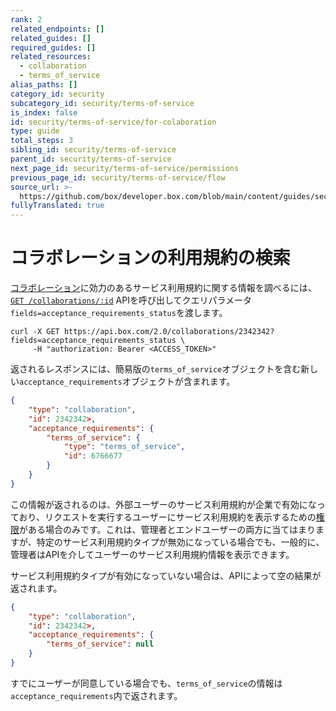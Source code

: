```yaml
---
rank: 2
related_endpoints: []
related_guides: []
required_guides: []
related_resources:
  - collaboration
  - terms_of_service
alias_paths: []
category_id: security
subcategory_id: security/terms-of-service
is_index: false
id: security/terms-of-service/for-colaboration
type: guide
total_steps: 3
sibling_id: security/terms-of-service
parent_id: security/terms-of-service
next_page_id: security/terms-of-service/permissions
previous_page_id: security/terms-of-service/flow
source_url: >-
  https://github.com/box/developer.box.com/blob/main/content/guides/security/terms-of-service/for-colaboration.md
fullyTranslated: true
---
```

# コラボレーションの利用規約の検索

[コラボレーション](r://collaboration)に効力のあるサービス利用規約に関する情報を調べるには、[`GET /collaborations/:id`](e://get-collaborations-id) APIを呼び出してクエリパラメータ`fields=acceptance_requirements_status`を渡します。

<!-- markdownlint-disable line-length -->

<Tabs>

<Tab title="cURL">

```curl
curl -X GET https://api.box.com/2.0/collaborations/2342342?fields=acceptance_requirements_status \
     -H "authorization: Bearer <ACCESS_TOKEN>"
```

</Tab>

</Tabs>

<!-- markdownlint-enable line-length -->

返されるレスポンスには、簡易版の`terms_of_service`オブジェクトを含む新しい`acceptance_requirements`オブジェクトが含まれます。

```json
{
    "type": "collaboration",
    "id": 2342342>,
    "acceptance_requirements": {
        "terms_of_service": {
            "type": "terms_of_service",
            "id": 6766677
        }
    }
}
```

<Message>

この情報が返されるのは、外部ユーザーのサービス利用規約が企業で有効になっており、リクエストを実行するユーザーにサービス利用規約を表示するための[権限][permissions]がある場合のみです。これは、管理者とエンドユーザーの両方に当てはまりますが、特定のサービス利用規約タイプが無効になっている場合でも、一般的に、管理者はAPIを介してユーザーのサービス利用規約情報を表示できます。

</Message>

サービス利用規約タイプが有効になっていない場合は、APIによって空の結果が返されます。

```json
{
    "type": "collaboration",
    "id": 2342342>,
    "acceptance_requirements": {
        "terms_of_service": null
    }
}
```

<Message>

すでにユーザーが同意している場合でも、`terms_of_service`の情報は`acceptance_requirements`内で返されます。

</Message>

[permissions]: g://security/terms-of-service/permissions
